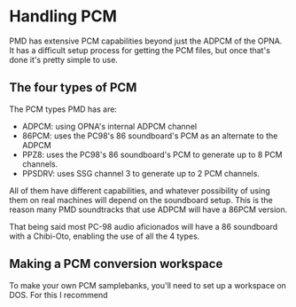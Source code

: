 # Handling PCM

PMD has extensive PCM capabilities beyond just the ADPCM of the OPNA. It has a difficult setup process for getting the PCM files, but once that's done it's pretty simple to use.

## The four types of PCM

The PCM types PMD has are:

- ADPCM: using OPNA's internal ADPCM channel
- 86PCM: uses the PC98's 86 soundboard's PCM as an alternate to the ADPCM
- PPZ8: uses the PC98's 86 soundboard's PCM to generate up to 8 PCM channels.
- PPSDRV: uses SSG channel 3 to generate up to 2 PCM channels.

All of them have different capabilities, and whatever possibility of using them on real machines will depend on the soundboard setup. This is the reason many PMD soundtracks that use ADPCM will have a 86PCM version.

That being said most PC-98 audio aficionados will have a 86 soundboard with a Chibi-Oto, enabling the use of all the 4 types.

## Making a PCM conversion workspace

To make your own PCM samplebanks, you'll need to set up a workspace on DOS. For this I recommend